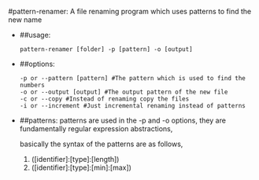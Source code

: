 #pattern-renamer: A file renaming program which uses patterns to find the new name

- ##usage:
	```
	pattern-renamer [folder] -p [pattern] -o [output]
	```

- ##options:
	```
	-p or --pattern [pattern] #The pattern which is used to find the numbers
	-o or --output [output] #The output pattern of the new file
	-c or --copy #Instead of renaming copy the files
	-i or --increment #Just incremental renaming instead of patterns
	```

- ##patterns:
	patterns are used in the -p and -o options, they are fundamentally regular expression abstractions,
	
	basically the syntax of the patterns are as follows,
	
	1. ([identifier]:[type]:[length])
	2. ([identifier]:[type]:[min]:[max])